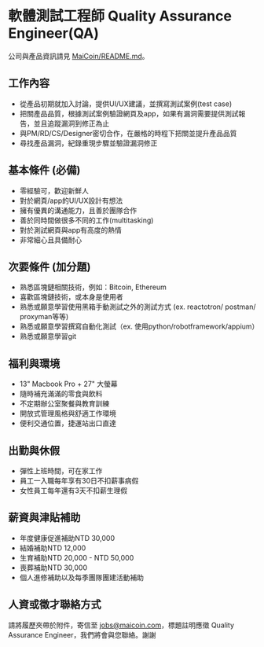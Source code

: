 # 軟體測試工程師 Quality Assurance Engineer(QA)

公司與產品資訊請見 [MaiCoin/README.md](README.md)。

## 工作內容

* 從產品初期就加入討論，提供UI/UX建議，並撰寫測試案例(test case)
* 把關產品品質，根據測試案例驗證網頁及app，如果有漏洞需要提供測試報告，並且追蹤漏洞到修正為止
* 與PM/RD/CS/Designer密切合作，在嚴格的時程下把關並提升產品品質
* 尋找產品漏洞，紀錄重現步驟並驗證漏洞修正

## 基本條件 (必備)

* 零經驗可，歡迎新鮮人
* 對於網頁/app的UI/UX設計有想法
* 擁有優異的溝通能力，且善於團隊合作
* 善於同時間做很多不同的工作(multitasking)
* 對於測試網頁與app有高度的熱情
* 非常細心且具備耐心

## 次要條件 (加分題)

* 熟悉區塊鏈相關技術，例如：Bitcoin, Ethereum
* 喜歡區塊鏈技術，或本身是使用者
* 熟悉或願意學習使用黑箱手動測試之外的測試方式 (ex. reactotron/ postman/ proxyman等等)
* 熟悉或願意學習撰寫自動化測試（ex. 使用python/robotframework/appium）
* 熟悉或願意學習git

## 福利與環境

* 13" Macbook Pro + 27" 大螢幕
* 隨時補充滿滿的零食與飲料
* 不定期辦公室聚餐與教育訓練
* 開放式管理風格與舒適工作環境
* 便利交通位置，捷運站出口直達

## 出勤與休假

* 彈性上班時間，可在家工作
* 員工一入職每年享有30日不扣薪事病假
* 女性員工每年還有3天不扣薪生理假

## 薪資與津貼補助

* 年度健康促進補助NTD 30,000
* 結婚補助NTD 12,000 
* 生育補助NTD 20,000 - NTD 50,000
* 喪葬補助NTD 30,000 
* 個人進修補助以及每季團隊團建活動補助

## 人資或徵才聯絡方式
請將履歷夾帶於附件，寄信至 jobs@maicoin.com，標題註明應徵 Quality Assurance Engineer，我們將會與您聯絡。謝謝

